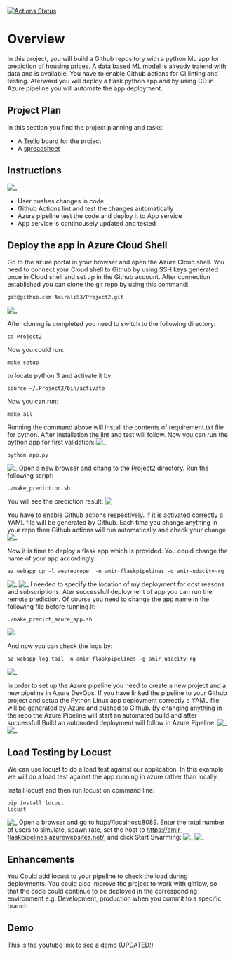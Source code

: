 [![Actions Status](https://github.com/Amirali53/Project2/workflows/Python_application_test_with_Github_Actions/badge.svg)](https://github.com/Amirali53/Project2/actions) 
# Overview

In this project, you will build a Github repository with a python ML app for prediction of housing prices. A data based ML model is already traiend with data and is available. You have to enable Github actions for CI linting and testing. Aferward you will deploy a flask python app and by using CD in Azure pipeline you will automate the app deployment. 

## Project Plan
In this section you find the project planning and tasks:

* A [Trello](https://trello.com/b/rJP5K6yR/udacityprojekt2) board for the project
* A [spreadsheet](https://github.com/Amirali53/Project2/blob/62553a880ea0e07507fc0ba2a5d7652843b20104/Project2_Planning.xlsx) 


## Instructions
![_](Screenshots/Architecture.png) 
- User pushes changes in code
- Github Actions lint and test the changes automatically
- Azure pipeline test the code and deploy it to App service
- App service is continousely updated and tested

## Deploy the app in Azure Cloud Shell

Go to the azure portal in your browser and open the Azure Cloud shell.
You need to connect your Cloud shell to Github by using SSH keys generated once in Cloud shell and set up in the Github account.
After connection established you can clone the git repo by using this command:
```
git@github.com:Amirali53/Project2.git
```

![_](Screenshots/GitCloning.png) 


After cloning is completed you need to switch to the following directory:
```
cd Project2
```
Now you could run: 
```
make setup
```
to locate python 3 and activate it by:
```
source ~/.Project2/bin/activate
```
Now you can run:
```
make all
```
Running the command above will install the contents of requirement.txt file for python. After Installation the lint and test will follow.
Now you can run the python app for first validation:
![_](Screenshots/MakeAll.png) 
```
python app.py
```
![_](Screenshots/05_RunAppLocally.png) 
Open a new browser and chang to the Project2 directory. Run the following script:
```
./make_prediction.sh
```
You will see the prediction result:
![_](Screenshots/06_PredictionLocally.png) 




You have to enable Github actions respectively. If it is activated correctly a YAML file will be generated by Github. Each time you change anything in your repo then Github actions will run automatically and check your change:
![_](Screenshots/GithubActions.png) 




Now it is time to deploy a flask app which is provided. You could change the name of your app accordingly: 
```
az webapp up -l westeurope  -n amir-flaskpipelines -g amir-udacity-rg
```
![_](Screenshots/10_AppUploaded.png) 
![_](Screenshots/11_AppInAzure.png)
I needed to specify the location of my deployment for cost reasons and subscriptions.
Ater successfull deployment of app you can run the remote prediction. Of course you need to change the app name in the following file before running it:
```
./make_predict_azure_app.sh
```
![_](Screenshots/13_PredictionOfApp.png)

And now you can check the logs by:
```
az webapp log tail -n amir-flaskpipelines -g amir-udacity-rg
```
![_](Screenshots/20_AppLogs.png)

In order to set up the Azure pipeline you need to create a new project and a new pipeline in Azure DevOps.
If you have linked the pipeline to your Github project and setup the Python Linux app deployment correctly a YAML file will be generated by Azure and pushed to Github.
By changing anything in the repo the Azure Pipeline will start an automated build and after successfull Build an automated deployment will follow in Azure Pipeline:
![_](Screenshots/AzureCD_JobCompleted.png)
![_](Screenshots/AzureCDJobs.png)

## Load Testing by Locust
We can use locust to do a load test against our application. In this example we will do a load test against the app running in azure rather than locally.

Install locust and then run locust on command line:
```
pip install locust
locust
```
![_](Screenshots/locustInstal.png)
Open a browser and go to http://localhost:8089. Enter the total number of users to simulate, spawn rate, set the host to https://amir-flaskpipelines.azurewebsites.net/, and click Start Swarming:
![_](Screenshots/LocustView.png)
![_](Screenshots/LocustPlotas.png)


## Enhancements

You Could add locust to your pipeline to check the load during deployments. You could also improve the project to work with gitflow, so that the code could continue to be deployed in the corresponding environment e.g. Development, production when you commit to a specific branch.

## Demo 

This is the [youtube](https://youtu.be/5lndqUziczE) link to see a demo (UPDATED!)


